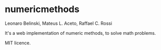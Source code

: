 # numericmethods
Leonaro Belinski,
Mateus L. Aceto,
Raffael C. Rossi

It's a web implementation of numeric methods, to solve math problems.


MIT licence.

